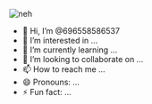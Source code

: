 ![neh](https://github.com/user-attachments/assets/3829d3a6-7808-450c-aa33-21f05e5f9686)
- 👋 Hi, I’m @696558586537
- 👀 I’m interested in ...
- 🌱 I’m currently learning ...
- 💞️ I’m looking to collaborate on ...
- 📫 How to reach me ...
- 😄 Pronouns: ...
- ⚡ Fun fact: ...

<!---
696558586537/696558586537 is a ✨ special ✨ repository because its `README.md` (this file) appears on your GitHub profile.
You can click the Preview link to take a look at your changes.
--->

